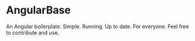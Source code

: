 AngularBase
===========

An Angular boilerplate.
Simple. Running. Up to date.
For everyone. Feel free to contribute and use.
